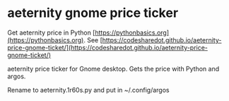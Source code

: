 # aeternity gnome price ticker

Get aeternity price in Python [https://pythonbasics.org](https://pythonbasics.org).
See [https://codesharedot.github.io/aeternity-price-gnome-ticket/](https://codesharedot.github.io/aeternity-price-gnome-ticket/)

aeternity price ticker for Gnome desktop. Gets the price with Python and argos.

Rename to aeternity.1r60s.py and put in ~/.config/argos
